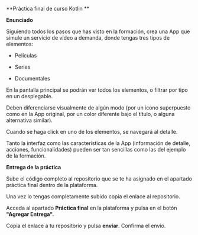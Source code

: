 **Práctica final de curso Kotlin **

**Enunciado**

Siguiendo todos los pasos que has visto en la formación, crea una App que simule un servicio de vídeo a demanda, donde tengas tres tipos de elementos:

- Películas

- Series

- Documentales

En la pantalla principal se podrán ver todos los elementos, o filtrar por tipo en un desplegable.

Deben diferenciarse visualmente de algún modo (por un icono superpuesto como en la App original, por un color diferente bajo el título, o alguna alternativa similar).

Cuando se haga click en uno de los elementos, se navegará al detalle.

Tanto la interfaz como las características de la App (información de detalle, acciones, funcionalidades) pueden ser tan sencillas como las del ejemplo de la formación.

**Entrega de la práctica**

Sube el código completo al repositorio que se te ha asignado en el apartado práctica final dentro de la plataforma.

Una vez lo tengas completamente subido copia el enlace al repositorio.

Acceda al apartado **Práctica final** en la plataforma y pulsa en el botón **"Agregar Entrega".**

Copia el enlace a tu repositorio y pulsa **enviar**. Confirma el envío.
